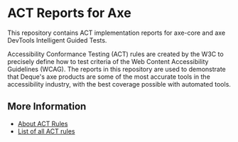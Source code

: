 # ACT Reports for Axe

This repository contains ACT implementation reports for axe-core and axe DevTools Intelligent Guided Tests.

Accessibility Conformance Testing (ACT) rules are created by the W3C to precisely define how to test criteria of the Web Content Accessibility Guidelines (WCAG). The reports in this repository are used to demonstrate that Deque's axe products are some of the most accurate tools in the accessibility industry, with the best coverage possible with automated tools.

## More Information

- [About ACT Rules](https://www.w3.org/WAI/standards-guidelines/act/rules/about/)
- [List of all ACT rules](https://www.w3.org/WAI/standards-guidelines/act/rules/)
